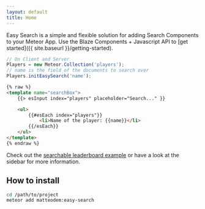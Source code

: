 ```yaml
---
layout: default
title: Home
---
```


Easy Search is a simple and flexible solution for adding Search Components to your Meteor App. Use the Blaze Components + Javascript API to [get started]({{ site.baseurl }}/getting-started). 

```javascript
// On Client and Server
Players = new Meteor.Collection('players');
// name is the field of the documents to search over
Players.initEasySearch('name');
```

```html
{% raw %}
<template name="searchBox">
    {{> esInput index="players" placeholder="Search..." }}

    <ul>
        {{#esEach index="players"}}
            <li>Name of the player: {{name}}</li>
        {{/esEach}}
    </ul>
</template>
{% endraw %}
```

Check out the [searchable leaderboard example](https://github.com/matteodem/easy-search-leaderboard) or have a look at the sidebar for more information.

## How to install

```sh
cd /path/to/project
meteor add matteodem:easy-search
```
